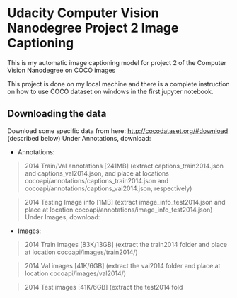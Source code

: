 # Udacity Computer Vision Nanodegree Project 2 Image Captioning 
This is my automatic image captioning model for project 2 of the Computer Vision Nanodegree on COCO images

This project is done on my local machine and there is a complete instruction on how to use COCO dataset on windows in the first jupyter notebook.

## Downloading the data
Download some specific data from here: http://cocodataset.org/#download (described below) Under Annotations, download:

- Annotations:

> 2014 Train/Val annotations [241MB] (extract captions_train2014.json and captions_val2014.json, and place at locations cocoapi/annotations/captions_train2014.json and cocoapi/annotations/captions_val2014.json, respectively)

> 2014 Testing Image info [1MB] (extract image_info_test2014.json and place at location cocoapi/annotations/image_info_test2014.json) Under Images, download:

- Images:

> 2014 Train images [83K/13GB] (extract the train2014 folder and place at location cocoapi/images/train2014/)

> 2014 Val images [41K/6GB] (extract the val2014 folder and place at location cocoapi/images/val2014/)

> 2014 Test images [41K/6GB] (extract the test2014 fold
